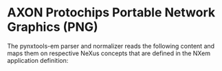 # AXON Protochips Portable Network Graphics (PNG)

The pynxtools-em parser and normalizer reads the following content and maps them on respective NeXus concepts that are defined in the NXem application definition:

<!--| PNG | NeXus/HDF5 |
| --------------- | --------------  |
| (Molecular ion) number of elements and their multiplicity | :heavy_check_mark: |
| Mass-to-charge-state-ratio value interval for each molecular ion | :heavy_check_mark: |-->
